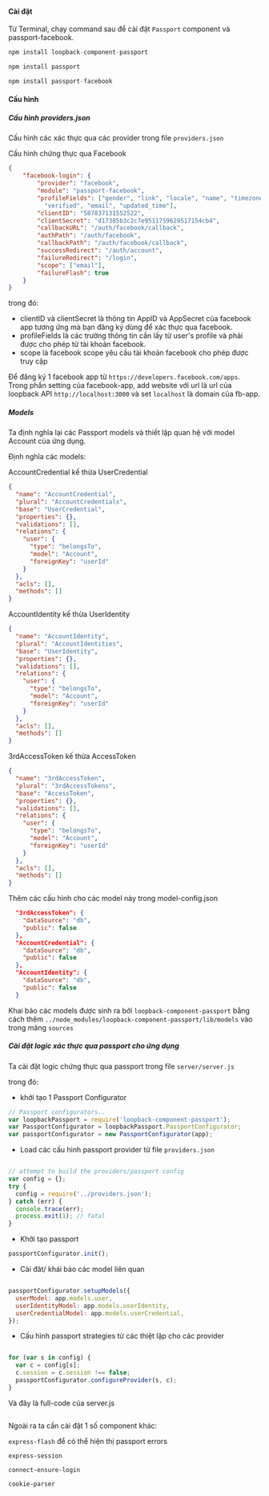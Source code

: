 #### Cài đặt
Từ Terminal, chạy command sau để cài đặt `Passport` component và passport-facebook.

```js
npm install loopback-component-passport

npm install passport

npm install passport-facebook 

```
#### Cấu hình

##### Cấu hình providers.json

Cấu hình các xác thực qua các provider trong file `providers.json`

Cấu hình chứng thực qua Facebook

```json
{
    "facebook-login": {
        "provider": "facebook",
        "module": "passport-facebook",
        "profileFields": ["gender", "link", "locale", "name", "timezone",
          "verified", "email", "updated_time"],
        "clientID": "587837131552522",
        "clientSecret": "d17385b3c2c7e9511759629517154cb4",
        "callbackURL": "/auth/facebook/callback",
        "authPath": "/auth/facebook",
        "callbackPath": "/auth/facebook/callback",
        "successRedirect": "/auth/account",
        "failureRedirect": "/login",
        "scope": ["email"],
        "failureFlash": true
    }
}
```

trong đó:

- clientID và clientSecret là thông tin AppID và AppSecret của facebook app tương ứng mà bạn đăng ký dùng để xác thực qua facebook.
- profileFields là các trường thông tin cần lấy từ user's profile và phải được cho phép từ tài khoản facebook.
- scope là facebook scope yêu cầu tài khoản facebook cho phép được truy cập


Để đăng ký 1 facebook app từ `https://developers.facebook.com/apps`.
Trong phần setting của facebook-app, add website với url là url của loopback API `http://localhost:3000` và set `localhost` là domain của fb-app.


##### Models
Ta định nghĩa lại các Passport models và thiết lập quan hệ với model Account của ứng dụng.

Định nghĩa các models: 

AccountCredential kế thừa UserCredential 

``` json
{
  "name": "AccountCredential",
  "plural": "AccountCredentials",
  "base": "UserCredential",
  "properties": {},
  "validations": [],
  "relations": {
    "user": {
      "type": "belongsTo",
      "model": "Account",
      "foreignKey": "userId"
    }
  },
  "acls": [],
  "methods": []
}
```

AccountIdentity kế thừa UserIdentity
```json
{
  "name": "AccountIdentity",
  "plural": "AccountIdentities",
  "base": "UserIdentity",
  "properties": {},
  "validations": [],
  "relations": {
    "user": {
      "type": "belongsTo",
      "model": "Account",
      "foreignKey": "userId"
    }
  },
  "acls": [],
  "methods": []
}
```

3rdAccessToken kế thừa AccessToken
```json
{
  "name": "3rdAccessToken",
  "plural": "3rdAccessTokens",
  "base": "AccessToken",
  "properties": {},
  "validations": [],
  "relations": {
    "user": {
      "type": "belongsTo",
      "model": "Account",
      "foreignKey": "userId"
    }
  },
  "acls": [],
  "methods": []
}
```

Thêm các cấu hình cho các model này trong model-config.json

```json
  "3rdAccessToken": {
    "dataSource": "db",
    "public": false
  },
  "AccountCredential": {
    "dataSource": "db",
    "public": false
  },
  "AccountIdentity": {
    "dataSource": "db",
    "public": false
  }
```


Khai báo các models được sinh ra bởi `loopback-component-passport`  bằng cách thêm `../node_modules/loopback-component-passport/lib/models` vào trong mảng `sources`

##### Cài đặt logic xác thực qua passport cho ứng dụng


Ta cài đặt logic chứng thực qua passport trong file `server/server.js`

trong đó:

- khởi tạo 1 Passport Configurator

``` js
// Passport configurators..
var loopbackPassport = require('loopback-component-passport');
var PassportConfigurator = loopbackPassport.PassportConfigurator;
var passportConfigurator = new PassportConfigurator(app);
```

- Load các cấu hình passport provider từ file `providers.json`

``` js

// attempt to build the providers/passport config
var config = {};
try {
  config = require('../providers.json');
} catch (err) {
  console.trace(err);
  process.exit(1); // fatal
}

```

- Khởi tạo passport
``` js
passportConfigurator.init();
```

- Cài đăt/ khái báo các model liên quan
``` js

passportConfigurator.setupModels({
  userModel: app.models.user,
  userIdentityModel: app.models.userIdentity,
  userCredentialModel: app.models.userCredential,
});
```

- Cấu hình passport strategies từ các thiệt lập cho các provider
``` js

for (var s in config) {
  var c = config[s];
  c.session = c.session !== false;
  passportConfigurator.configureProvider(s, c);
}
```


Và đây là full-code của server.js

``` js

```

Ngoài ra ta cần cài đặt 1 số component khác:

`express-flash` để có thể hiện thị passport errors

`express-session`

`connect-ensure-login`

`cookie-parser`